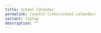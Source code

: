 ```yaml
---
title: School Calendar
permalink: /useful-links/school-calendar/
variant: tiptap
description: ""
---
```

